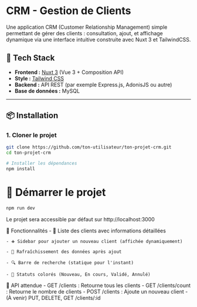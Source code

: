 # CRM - Gestion de Clients

Une application CRM (Customer Relationship Management) simple permettant de gérer des clients : consultation, ajout, et affichage dynamique via une interface intuitive construite avec Nuxt 3 et TailwindCSS.

## 🧰 Tech Stack

- **Frontend :** [Nuxt 3](https://nuxt.com/) (Vue 3 + Composition API)
- **Style :** [Tailwind CSS](https://tailwindcss.com/)
- **Backend :** API REST (par exemple Express.js, AdonisJS ou autre)
- **Base de données :** MySQL

---

## 📦 Installation

### 1. Cloner le projet

```bash
git clone https://github.com/ton-utilisateur/ton-projet-crm.git
cd ton-projet-crm

# Installer les dépendances
npm install
```

# 🚀 Démarrer le projet
```bash
npm run dev
```
Le projet sera accessible par défaut sur http://localhost:3000

🧠 Fonctionnalités
    - 🧾 Liste des clients avec informations détaillées

    - ➕ Sidebar pour ajouter un nouveau client (affichée dynamiquement)

    - 🔄 Rafraîchissement des données après ajout

    - 🔍 Barre de recherche (statique pour l'instant)

    - 🎨 Statuts colorés (Nouveau, En cours, Validé, Annulé)

🔐 API attendue
    - GET /clients : Retourne tous les clients
    - GET /clients/count : Retourne le nombre de clients
    - POST /clients : Ajoute un nouveau client
    - (À venir) PUT, DELETE, GET /clients/:id